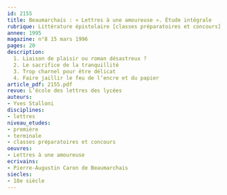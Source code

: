 ```yaml
---
id: 2155
title: Beaumarchais : « Lettres à une amoureuse ». Étude intégrale
rubrique: Littérature épistolaire [classes préparatoires et concours]
annee: 1995
magazine: n°8 15 mars 1996
pages: 20
description: 
  1. Liaison de plaisir ou roman désastreux ?
  2. Le sacrifice de la tranquillité
  3. Trop charnel pour être délicat
  4. Faire jaillir le feu de l’encre et du papier
article_pdf: 2155.pdf
revue: L’école des lettres des lycées
auteurs:
- Yves Stalloni
disciplines:
- lettres
niveau_etudes:
- première
- terminale
- classes préparatoires et concours
oeuvres:
- Lettres à une amoureuse
ecrivains:
- Pierre-Augustin Caron de Beaumarchais
siecles:
- 18e siècle
---
```

